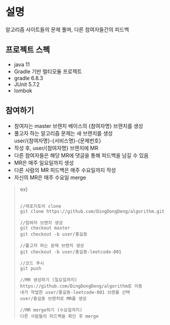 # 설명
알고리즘 사이트들의 문제 풀며, 다른 참여자들간의 피드백

## 프로젝트 스펙
 * java 11
 * Gradle 기반 멀티모듈 프로젝트
 * gradle 6.8.3
 * JUnit 5.7.2
 * lombok
 
 
## 참여하기
 * 참여자는 master 브렌치 베이스의 {참여자명} 브렌치를 생성
 * 풀고자 하는 알고리즘 문제는 새 브렌치를 생성   
 user/{참여자명}-{서비스명}-{문제번호}
 * 작성 후, user/{참여자명} 브렌치에 MR
 * 다른 참여자들은 해당 MR에 댓글을 통해 피드백을 남길 수 있음
 * MR은 매주 일요일까지 생성
 * 다른 사람의 MR 피드백은 매주 수요일까지 작성
 * 자신의 MR은 매주 수요일 merge
 
>ex)
>   
> ````
>  
> //레포지토리 clone
> git clone https://github.com/DingDongDeng/algorithm.git
> 
> //참여자 브렌치 생성
> git checkout master   
> git checkout -b user/홍길동
> 
> //풀고자 하는 문제 브렌치 생성
> git checkout -b user/홍길동-leetcode-001
> 
> //코드 푸시
> git push
> 
> //MR 생성하기 (일요일까지)
> https://github.com/DingDongDeng/algorithm로 이동
> 내가 작업한 user/홍길동-leetcode-001 브렌를 선택
> user/홍길동 브렌치로 MR를 생성 
> 
> //MR merge하기 (수요일까지)
> 다른 사람들의 피드백을 확인 후 merge
> ````
